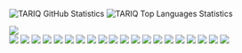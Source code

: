![TARIQ GitHub Statistics](https://github-readme-stats.vercel.app/api?username=1TGDev&count_private=true&show_icons=true&theme=react)
![TARIQ Top Languages Statistics](https://github-readme-stats.vercel.app/api/top-langs/?username=1TGDev&theme=react)

<a href="https://github.com/1TGDev?tab=followers">
  <img src="https://img.shields.io/github/followers/1TGDev?style=for-the-badge&logo=github">
</a>

<br>
<span>
	<img src="https://img.shields.io/badge/-Node.js-43853?logo=node.js&logoColor=white">
	<img src="https://img.shields.io/badge/-NPM-CB3837?logo=npm&logoColor=white">
	<img src="https://img.shields.io/badge/-HTML5-E34F26?logo=html5&logoColor=white">
	<img src="https://img.shields.io/badge/-CSS-1370b5?logo=css3&logoColor=white">
	<img src="https://img.shields.io/badge/-JavaScript-f5dd1b?logo=javascript&logoColor=white">
	<img src="https://img.shields.io/badge/-MongoDB-13aa52?logo=mongodb&logoColor=white">
	<img src="https://img.shields.io/badge/-React-grey?logo=React&logoColor=#61dbfb">
	<img src="https://img.shields.io/badge/-Vue-3fb581?logo=vue.js&logoColor=white">
	<img src="https://img.shields.io/badge/-Bootstrap-8d56de?logo=bootstrap&logoColor=white">
	<img src="https://img.shields.io/badge/-PHP-697cb6?logo=php&logoColor=white">
	<img src="https://img.shields.io/badge/-SQLite-74c0e9?logo=sqlite&logoColor=white">
	<img src="https://img.shields.io/badge/-CS-9765d4?logo=csharp&logoColor=white">
	<img src="https://img.shields.io/badge/-XML-fda056?logo=xml&logoColor=white">
	<img src="https://img.shields.io/badge/-Java-2e6db7?logo=java&logoColor=white">
	<img src="https://img.shields.io/badge/-Laravel-d3281d?logo=laravel&logoColor=white">
	<img src="https://img.shields.io/badge/-Express-000?logo=express&logoColor=white">
	<img src="https://img.shields.io/badge/-Jquery-0868ac?logo=jquery&logoColor=white">
	<img src="https://img.shields.io/badge/-Electron-a0ebf9?logo=electron&logoColor=black">
	<img src="https://img.shields.io/badge/-Discord.js-7289da?logo=discord&logoColor=white">
	<img src="https://img.shields.io/badge/-MySQL-ff9326?logo=mysql&logoColor=black">
</span>